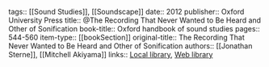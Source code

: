 tags:: [[Sound Studies]], [[Soundscape]]
date:: 2012
publisher:: Oxford University Press
title:: @The Recording That Never Wanted to Be Heard and Other of Sonification
book-title:: Oxford handbook of sound studies
pages:: 544-560
item-type:: [[bookSection]]
original-title:: The Recording That Never Wanted to Be Heard and Other of Sonification
authors:: [[Jonathan Sterne]], [[Mitchell Akiyama]]
links:: [Local library](zotero://select/groups/2386895/items/MKHXR4YH), [Web library](https://www.zotero.org/groups/2386895/items/MKHXR4YH)
